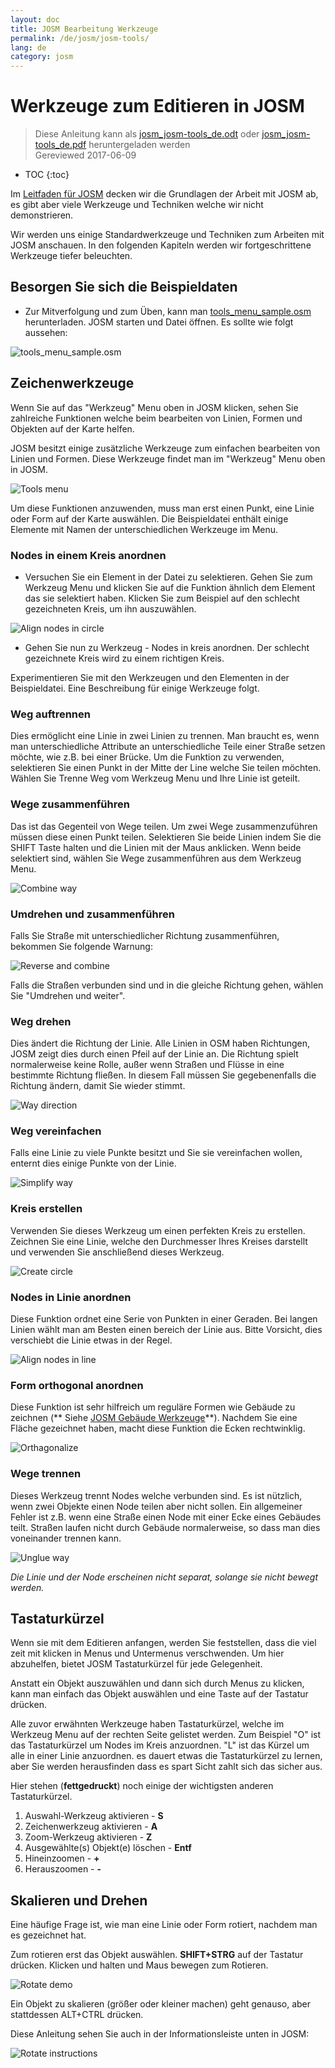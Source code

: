 ```yaml
---
layout: doc
title: JOSM Bearbeitung Werkzeuge
permalink: /de/josm/josm-tools/
lang: de
category: josm
---
```


Werkzeuge zum Editieren in JOSM
==================

> Diese Anleitung kann als  [josm_josm-tools_de.odt](/files/josm_josm-tools_de.odt) oder [josm_josm-tools_de.pdf](/files/josm_josm-tools_de.pdf) heruntergeladen werden  
> Gereviewed 2017-06-09  

- TOC
{:toc}

Im  [Leitfaden für JOSM](/en/josm/start-josm/)  decken wir die Grundlagen der Arbeit mit JOSM ab, es gibt aber viele Werkzeuge und Techniken welche wir nicht demonstrieren.

Wir werden uns einige Standardwerkzeuge und Techniken zum Arbeiten mit JOSM anschauen. In den folgenden Kapiteln werden wir fortgeschrittene Werkzeuge tiefer beleuchten.

Besorgen Sie sich die Beispieldaten
-------------------

- Zur Mitverfolgung und zum Üben, kann man [tools_menu_sample.osm](/files/tools_menu_sample.osm) herunterladen. JOSM starten und Datei öffnen. Es sollte wie folgt aussehen:

![tools_menu_sample.osm][]

Zeichenwerkzeuge
-------------

Wenn Sie auf das "Werkzeug" Menu oben in JOSM klicken, sehen Sie zahlreiche Funktionen welche beim bearbeiten von Linien, Formen und Objekten auf der Karte helfen.

JOSM besitzt einige zusätzliche Werkzeuge zum einfachen bearbeiten von Linien und Formen. Diese Werkzeuge findet man im "Werkzeug" Menu oben in JOSM.

![Tools menu][]

Um diese Funktionen anzuwenden, muss man erst einen Punkt, eine Linie oder Form auf der Karte auswählen. Die Beispieldatei enthält einige Elemente mit Namen der unterschiedlichen Werkzeuge im Menu.

### Nodes in einem Kreis anordnen  

- Versuchen Sie ein Element in der Datei zu selektieren. Gehen Sie zum Werkzeug Menu und klicken Sie auf die Funktion ähnlich dem Element das sie selektiert haben. Klicken Sie zum Beispiel auf den schlecht gezeichneten Kreis, um ihn auszuwählen.

![Align nodes in circle][]

- Gehen Sie nun zu Werkzeug - Nodes in kreis anordnen. Der schlecht gezeichnete Kreis wird zu einem richtigen Kreis.

Experimentieren Sie mit den Werkzeugen und den Elementen in der Beispieldatei. Eine Beschreibung für einige Werkzeuge folgt.

### Weg auftrennen  

Dies ermöglicht eine Linie in zwei Linien zu trennen. Man braucht es, wenn man unterschiedliche Attribute an unterschiedliche Teile einer Straße setzen möchte, wie z.B. bei einer Brücke. Um die Funktion zu verwenden, selektieren Sie einen Punkt in der Mitte der Line welche Sie teilen möchten. Wählen Sie Trenne Weg vom Werkzeug Menu und Ihre Linie ist geteilt.


### Wege zusammenführen

Das ist das Gegenteil von Wege teilen. Um zwei Wege zusammenzuführen müssen diese einen Punkt teilen. Selektieren Sie beide Linien indem Sie die SHIFT Taste halten und die Linien mit der Maus anklicken. Wenn beide selektiert sind, wählen Sie Wege zusammenführen aus dem Werkzeug Menu.

![Combine way][]


### Umdrehen und zusammenführen  

Falls Sie Straße mit unterschiedlicher Richtung zusammenführen, bekommen Sie folgende Warnung:

![Reverse and combine][]

Falls die Straßen verbunden sind und in die gleiche Richtung gehen, wählen Sie "Umdrehen und weiter".


### Weg drehen

Dies ändert die Richtung der Linie. Alle Linien in OSM haben Richtungen, JOSM zeigt dies durch einen Pfeil auf der Linie an. Die Richtung spielt normalerweise keine Rolle, außer wenn Straßen und Flüsse in eine bestimmte Richtung fließen. In diesem Fall müssen Sie gegebenenfalls die Richtung ändern, damit Sie wieder stimmt.

![Way direction][]

### Weg vereinfachen

Falls eine Linie zu viele Punkte besitzt und Sie sie vereinfachen wollen, enternt dies einige Punkte von der Linie.

![Simplify way][]


### Kreis erstellen

Verwenden Sie dieses Werkzeug um einen perfekten Kreis zu erstellen. Zeichnen Sie eine Linie, welche den Durchmesser Ihres Kreises darstellt und verwenden Sie anschließend dieses Werkzeug.

![Create circle][]


### Nodes in Linie anordnen

Diese Funktion ordnet eine Serie von Punkten in einer Geraden. Bei langen Linien wählt man am Besten einen bereich der Linie aus. Bitte Vorsicht, dies verschiebt die Linie etwas in der Regel.

![Align nodes in line][]

### Form orthogonal anordnen

Diese Funktion ist sehr hilfreich um reguläre Formen wie Gebäude zu zeichnen (** Siehe  [JOSM Gebäude Werkzeuge](/en/josm/josm-more-plugins/)**). Nachdem Sie eine Fläche gezeichnet haben, macht diese Funktion die Ecken rechtwinklig.

![Orthagonalize][]


### Wege trennen

Dieses Werkzeug trennt Nodes welche verbunden sind. Es ist nützlich, wenn zwei Objekte einen Node teilen aber nicht sollen. Ein allgemeiner Fehler ist z.B. wenn eine Straße einen Node mit einer Ecke eines Gebäudes teilt. Straßen laufen nicht durch Gebäude normalerweise, so dass man dies voneinander trennen kann.

![Unglue way][]

*Die Linie und der Node erscheinen nicht separat, solange sie nicht bewegt werden.*

Tastaturkürzel
------------------

Wenn sie mit dem Editieren anfangen, werden Sie feststellen, dass die viel zeit mit klicken in Menus und Untermenus verschwenden. Um hier abzuhelfen, bietet JOSM Tastaturkürzel für jede Gelegenheit.

Anstatt ein Objekt auszuwählen und dann sich durch Menus zu klicken, kann man einfach das Objekt auswählen und eine Taste auf der Tastatur drücken.

Alle zuvor erwähnten Werkzeuge haben Tastaturkürzel, welche im Werkzeug Menu auf der rechten Seite gelistet werden. Zum Beispiel "O" ist das
Tastaturkürzel um Nodes im Kreis anzuordnen. "L" ist das Kürzel um alle in einer Linie anzuordnen. es dauert etwas die Tastaturkürzel zu lernen, aber Sie werden herausfinden dass es spart
Sicht zahlt sich das sicher aus.

Hier stehen (**fettgedruckt**) noch einige der wichtigsten anderen Tastaturkürzel.

1. Auswahl-Werkzeug aktivieren - **S**
2. Zeichenwerkzeug aktivieren - **A**
3. Zoom-Werkzeug aktivieren - **Z**
4. Ausgewählte(s) Objekt(e) löschen - **Entf**
5. Hineinzoomen - **+**
6. Herauszoomen - **-**


Skalieren und Drehen
----------------

Eine häufige Frage ist, wie man eine Linie oder Form rotiert, nachdem man es gezeichnet hat.

Zum rotieren erst das Objekt auswählen. **SHIFT+STRG** auf der Tastatur drücken. Klicken und halten und Maus bewegen zum Rotieren.

![Rotate demo][]

Ein Objekt zu skalieren (größer oder kleiner machen) geht genauso, aber stattdessen ALT+CTRL drücken.

Diese Anleitung sehen Sie auch in der Informationsleiste unten in JOSM:

![Rotate instructions][]




[tools_menu_sample.osm]: /images/josm/tools-menu-sample-file.de.png
[Tools menu]: /images/josm/tools-menu.de.png
[Align nodes in circle]: /images/josm/align-nodes-in-circle.de.png
[Combine way]: /images/josm/combine-way.png
[Reverse and combine]: /images/josm/reverse-and-combine.de.png
[Way direction]: /images/josm/way-direction.png
[Simplify way]: /images/josm/simplify-way.de.png
[Create circle]: /images/josm/create-circle.de.png
[Align nodes in line]: /images/josm/align-nodes-in-line.png
[Orthagonalize]: /images/josm/orthagonalize.png
[Unglue way]: /images/josm/unglue-way.png
[Keyboard S]: /images/josm/keyboard-s.png
[Keyboard A]: /images/josm/keyboard-a.png
[Keyboard Z]: /images/josm/keyboard-z.png
[Keyboard Del]: /images/josm/keyboard-del.png
[Keyboard plus]: /images/josm/keyboard-plus.png
[Keyboard minus]: /images/josm/keyboard-minus.png
[Rotate demo]: /images/josm/rotate-demo.de.png
[Rotate instructions]: /images/josm/rotate-instructions.de.png